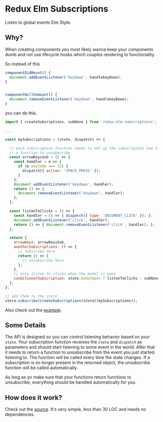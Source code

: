 # Redux Elm Subscriptions

Listen to global events Elm Style.

## Why?

When creating components you most likely wanna keep your components dumb
and not use lifecycle hooks which couples rendering to functionality.

So instead of this

```js
componentDidMount() {
  document.addEventListener('keydown', handlekeyDown);
}


componentWillUnmount() {
  document.removeEventListener('keydown', handlekeyDown);
}
```

you can do this.

```js
import { createSubsriptions, subNone } from 'redux-elm-subscriptions';

...

const mySubscriptions = (state, dispatch) => {

  // each subscription function needs to set up the subscription and return
  // a function to unsubscribe
  const arrowKeysSub = () => {
    const handler = e => {
      if (e.keyCode === 32) {
        dispatch({ action: 'SPACE_PRESS' });
      }
    };
    document.addEventListener('keydown', handler);
    return () => {
      document.removeEventListener('keydown', handler);
    };
  };

  const listenToClicks = () => {
    const handler = () => { dispatch({ type: 'DOCUMENT_CLICK' }); };
    document.addEventListener('click', handler);
    return () => { document.removeEventListener('click', handler); };
  };

  return {
    arrowKeys: arrowKeysSub,
    anotherSubscriptions: () => {
      // subscribe here
      return () => {
        // unsubscribe here
      };
    },
    // only listen to clicks when the modal is open
    conditionalSubscription: state.modalOpen ? listenToClicks : subNone,
  };
};

// add them to the store
store.subscribe(createSubscriptions(store)(mySubscriptions));
```
Also check out the [example](example.js).

## Some Details

The API is designed so you can control listening behavior based on your `state`.
Your subscription function receives the `state` and `dispatch` as parameters and
should start listening to some event in the world. After that it needs to return
a function to unsubscribe from the event you just started listening to. The
function will be called every time the state changes. If a subscription is no
longer present in the returned object, the unsubscribe function will be called
automatically.

As long as yo make sure that your functions return functions to unsubscribe,
everything should be handled automatically for you.

## How does it work?

Check out the [source](index.js).
It's very simple, less than 30 LOC and needs no dependencies.
